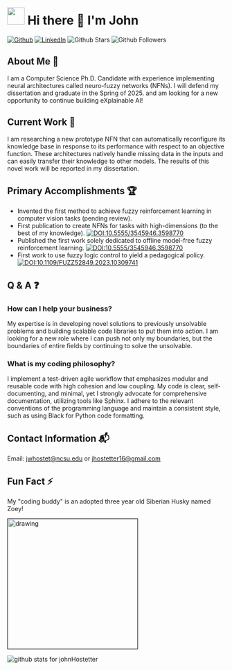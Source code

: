 # <img src="https://emojis.slackmojis.com/emojis/images/1531849430/4246/blob-sunglasses.gif?1531849430" width="40"/> Hi there 👋 I'm John 
[![Github](https://img.shields.io/badge/github-%23121011.svg?style=flat-square&logo=github&logoColor=white)](https://github.com/johnHostetter) [![LinkedIn](https://img.shields.io/badge/linkedin-%230077B5.svg?style=flat-square&logo=linkedin&logoColor=white)](https://www.linkedin.com/in/john-w-hostetter/)
![Github Stars](https://img.shields.io/github/stars/johnHostetter?affiliations=OWNER%2CCOLLABORATOR%2CORGANIZATION_MEMBER&style=social) ![Github Followers](https://img.shields.io/github/followers/johnHostetter?style=social)

## About Me 🙂
I am a Computer Science Ph.D. Candidate with experience implementing neural architectures called neuro-fuzzy networks (NFNs).
I will defend my dissertation and graduate in the Spring of 2025. and am looking for a new opportunity to continue building eXplainable AI!

## Current Work 🔭

I am researching a new prototype NFN that can automatically reconfigure its knowledge base in response to its performance with respect to an objective function.
These architectures natively handle missing data in the inputs and can easily transfer their knowledge to other models. The results of this novel work will be reported in my dissertation.

## Primary Accomplishments 🏆

- Invented the first method to achieve fuzzy reinforcement learning in computer vision tasks (pending review).
- First publication to create NFNs for tasks with high-dimensions (to the best of my knowledge).
  [![DOI:10.5555/3545946.3598770](http://img.shields.io/badge/DOI-10.5555/3545946.3598770-B31B1B.svg)](https://doi.org/10.5555/3545946.3598770)
- Published the first work solely dedicated to offline model-free fuzzy reinforcement learning.
  [![DOI:10.5555/3545946.3598770](http://img.shields.io/badge/DOI-10.5555/3545946.3598770-B31B1B.svg)](https://doi.org/10.5555/3545946.3598770)
- First work to use fuzzy logic control to yield a pedagogical policy.
  [![DOI:10.1109/FUZZ52849.2023.10309741](http://img.shields.io/badge/DOI-10.1109/FUZZ52849.2023.10309741-B31B1B.svg)](https://doi.org/10.1109/FUZZ52849.2023.10309741)

## Q & A ❓
### How can I help your business?

My expertise is in developing novel solutions to previously unsolvable problems and building scalable code libraries to put them into action.
I am looking for a new role where I can push not only my boundaries, but the boundaries of entire fields by continuing to solve the unsolvable.

### What is my coding philosophy?

I implement a test-driven agile workflow that emphasizes modular and reusable code with high cohesion and low coupling. 
My code is clear, self-documenting, and minimal, yet I strongly advocate for comprehensive documentation, utilizing tools like Sphinx. 
I adhere to the relevant conventions of the programming language and maintain a consistent style, such as using Black for Python code formatting.

## Contact Information 📬

Email: jwhostet@ncsu.edu or jhostetter16@gmail.com

## Fun Fact ⚡

My "coding buddy" is an adopted three year old Siberian Husky named Zoey!

<img src="https://github.com/johnHostetter/johnHostetter/assets/35469358/409f6ad5-7542-47eb-b257-042e3d5dd689/zoey.jpg" alt="drawing" width="300" border="1"/>

![github stats for johnHostetter](https://github-readme-stats.vercel.app/api?username=johnHostetter)

<!--
**johnHostetter/johnHostetter** is a ✨ _special_ ✨ repository because its `README.md` (this file) appears on your GitHub profile.

Here are some ideas to get you started:

- 🔭 I’m currently working on ...
- 🌱 I’m currently learning ...
- 👯 I’m looking to collaborate on ...
- 🤔 I’m looking for help with ...
- 💬 Ask me about ...
- 📫 How to reach me: ...
- 😄 Pronouns: ...
- ⚡ Fun fact: ...
-->
